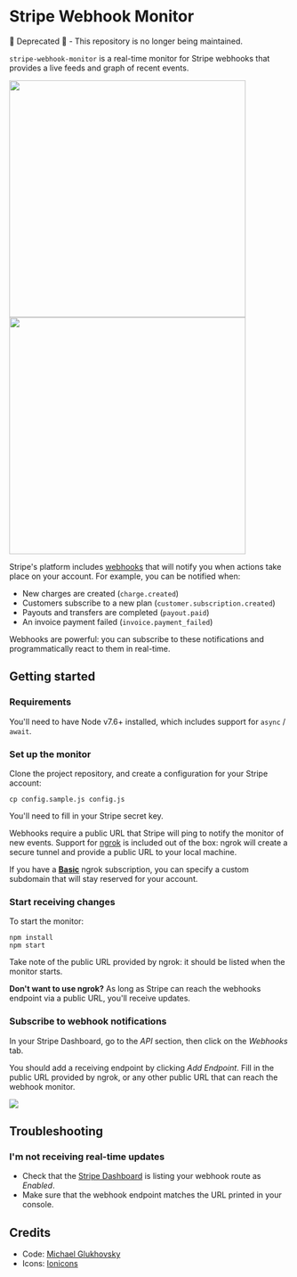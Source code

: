 # Stripe Webhook Monitor

🛑 Deprecated 🛑 - This repository is no longer being maintained.

`stripe-webhook-monitor` is a real-time monitor for Stripe webhooks that provides a live feeds and graph of recent events.

<img src="https://raw.githubusercontent.com/stripe/stripe-webhook-monitor/master/screenshots/monitor-feed.gif" width="425"> <img src="https://raw.githubusercontent.com/stripe/stripe-webhook-monitor/master/screenshots/monitor-graph.gif" width="425">

Stripe's platform includes [webhooks](https://stripe.com/docs/webhooks) that will notify you when actions take place on your account. For example, you can be notified when:

  - New charges are created (`charge.created`)
  - Customers subscribe to a new plan (`customer.subscription.created`)
  - Payouts and transfers are completed (`payout.paid`)
  - An invoice payment failed (`invoice.payment_failed`)

Webhooks are powerful: you can subscribe to these notifications and programmatically react to them in real-time.

## Getting started

### Requirements
You'll need to have Node v7.6+ installed, which includes support for `async` / `await`.

### Set up the monitor
Clone the project repository, and create a configuration for your Stripe account:

```
cp config.sample.js config.js
```

You'll need to fill in your Stripe secret key.

Webhooks require a public URL that Stripe will ping to notify the monitor of new events. Support for [ngrok](https://ngrok.com/) is included out of the box: ngrok will create a secure tunnel and provide a public URL to your local machine.

If you have a [__Basic__](https://ngrok.com/pricing) ngrok subscription, you can specify a custom subdomain that will stay reserved for your account.

### Start receiving changes

To start the monitor:

```
npm install
npm start
```

Take note of the public URL provided by ngrok: it should be listed when the monitor starts.

**Don't want to use ngrok?** As long as Stripe can reach the webhooks endpoint via a public URL, you'll receive  updates.

### Subscribe to webhook notifications

In your Stripe Dashboard, go to the _API_ section, then click on the _Webhooks_ tab.

You should add a receiving endpoint by clicking _Add Endpoint_. Fill in the public URL provided by ngrok, or any other public URL that can reach the webhook monitor.

![](https://raw.githubusercontent.com/stripe/stripe-webhook-monitor/master/screenshots/setting-up-webhooks.png)

## Troubleshooting

### I'm not receiving real-time updates

- Check that the [Stripe Dashboard](https://dashboard.stripe.com/webhooks/) is listing your webhook route as _Enabled_.
- Make sure that the webhook endpoint matches the URL printed in your console.

## Credits

- Code: [Michael Glukhovsky](https://twitter.com/mglukhovsky)
- Icons: [Ionicons](http://ionicons.com/)
